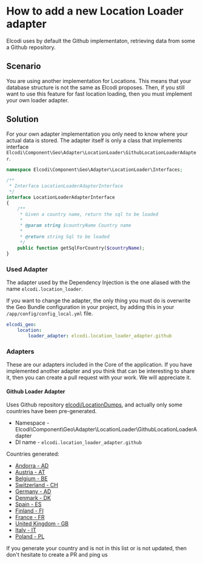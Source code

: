 # How to add a new Location Loader adapter

Elcodi uses by default the Github implementaton, retrieving data from some a
Github repository.

## Scenario

You are using another implementation for Locations. This means that your
database structure is not the same as Elcodi proposes. Then, if you still want
to use this feature for fast location loading, then you must implement your own
loader adapter.

## Solution

For your own adapter implementation you only need to know where your actual data
is stored. The adapter itself is only a class that implements interface
`Elcodi\Component\Geo\Adapter\LocationLoader\GithubLocationLoaderAdapter`.

``` php
namespace Elcodi\Component\Geo\Adapter\LocationLoader\Interfaces;

/**
 * Interface LocationLoaderAdapterInterface
 */
interface LocationLoaderAdapterInterface
{
    /**
     * Given a country name, return the sql to be loaded
     *
     * @param string $countryName Country name
     *
     * @return string Sql to be loaded
     */
    public function getSqlForCountry($countryName);
}
```

### Used Adapter

The adapter used by the Dependency Injection is the one aliased with the name
`elcodi.location_loader`.

If you want to change the adapter, the only thing you must do is overwrite the
Geo Bundle configuration in your project, by adding this in your
`/app/config/config_local.yml` file.

``` yaml
elcodi_geo:
    location:
        loader_adapter: elcodi.location_loader_adapter.github
```

### Adapters

These are our adapters included in the Core of the application. If you have
implemented another adapter and you think that can be interesting to share it,
then you can create a pull request with your work. We will appreciate it.

#### Github Loader Adapter

Uses Github repository
[elcodi/LocationDumps](https://github.com/elcodi/LocationDumps), and actually
only some countries have been pre-generated.

* Namespace - Elcodi\Component\Geo\Adapter\LocationLoader\GithubLocationLoaderAdapter
* DI name - `elcodi.location_loader_adapter.github`

Countries generated:
* [Andorra - AD](https://raw.githubusercontent.com/elcodi/LocationDumps/master/AD.sql)
* [Austria - AT](https://raw.githubusercontent.com/elcodi/LocationDumps/master/AT.sql)
* [Belgium - BE](https://raw.githubusercontent.com/elcodi/LocationDumps/master/BE.sql)
* [Switzerland - CH](https://raw.githubusercontent.com/elcodi/LocationDumps/master/CH.sql)
* [Germany - AD](https://raw.githubusercontent.com/elcodi/LocationDumps/master/DE.sql)
* [Denmark - DK](https://raw.githubusercontent.com/elcodi/LocationDumps/master/DK.sql)
* [Spain - ES](https://raw.githubusercontent.com/elcodi/LocationDumps/master/ES.sql)
* [Finland - FI](https://raw.githubusercontent.com/elcodi/LocationDumps/master/FI.sql)
* [France - FR](https://raw.githubusercontent.com/elcodi/LocationDumps/master/FR.sql)
* [United Kingdom - GB](https://raw.githubusercontent.com/elcodi/LocationDumps/master/GB.sql)
* [Italy - IT](https://raw.githubusercontent.com/elcodi/LocationDumps/master/IT.sql)
* [Poland - PL](https://raw.githubusercontent.com/elcodi/LocationDumps/master/PL.sql)

If you generate your country and is not in this list or is not updated, then
don't hesitate to create a PR and ping us
